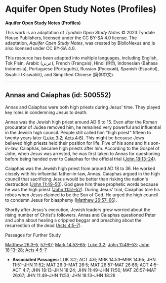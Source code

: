 # Aquifer Open Study Notes (Profiles)

**Aquifer Open Study Notes (Profiles)**

This work is an adaptation of *Tyndale Open Study Notes* © 2023 Tyndale House Publishers, licensed under the CC BY\-SA 4\.0 license. The adaptation, *Aquifer Open Study Notes*, was created by BiblioNexus and is also licensed under CC BY\-SA 4\.0\.

This resource has been adapted into multiple languages, including English, Tok Pisin, Arabic (عربي), French (Français), Hindi (हिंदी), Indonesian (Bahasa Indonesia), Portuguese (Português), Russian (Русский), Spanish (Español), Swahili (Kiswahili), and Simplified Chinese (简体中文).



--------------------------------

## Annas and Caiaphas (id: 500552)

Annas and Caiaphas were both high priests during Jesus' time. They played key roles in condemning Jesus to death.

Annas was the Jewish high priest around AD 6 to 15\. Even after the Roman procurator of Judea removed him, he remained very powerful and influential in the Jewish high council. People still called him "high priest" fifteen to twenty years later ([Luke 3:2](https://ref.ly/Luke3:2); [Acts 4:6](https://ref.ly/Acts4:6)). This might be because Jews believed high priests held their position for life. Five of his sons and his son\-in\-law, Caiaphas, became high priests after him. According to the Gospel of John, when Jesus was arrested, he was first taken to Annas for questioning before being handed over to Caiaphas for the official trial ([John 18:13–24](https://ref.ly/John18:13-John18:24)).

Caiaphas was the Jewish high priest from around AD 18 to 36\. He worked closely with his influential father\-in\-law, Annas. Caiaphas argued in the high council that sacrificing Jesus would be better than risking the nation's destruction ([John 11:49–50](https://ref.ly/John11:49-John11:50)). God gave him these prophetic words because he was the high priest ([John 11:51–52](https://ref.ly/John11:51-John11:52)). During Jesus' trial, Caiaphas tore his robes when Jesus claimed to be the Son of God. He urged the high council to condemn Jesus for blasphemy ([Matthew 26:57–66](https://ref.ly/Matt26:57-Matt26:66)).

Shortly after Jesus's execution, Jewish leaders grew worried about the rising number of Christ's followers. Annas and Caiaphas questioned Peter and John about healing a crippled beggar and preaching about the resurrection of the dead ([Acts 4:5–7](https://ref.ly/Acts4:5-Acts4:7)).

Passages for Further Study

[Matthew 26:3–5](https://ref.ly/Matt26:3-Matt26:5), [57–67](https://ref.ly/Matt26:57-Matt26:67); [Mark 14:53–65](https://ref.ly/Mark14:53-Mark14:65); [Luke 3:2](https://ref.ly/Luke3:2); [John 11:49–53](https://ref.ly/John11:49-John11:53); [John 18:13–28](https://ref.ly/John18:13-John18:28); [Acts 4:5–7](https://ref.ly/Acts4:5-Acts4:7)

* **Associated Passages:** LUK 3:2; ACT 4:6; MRK 14:53–MRK 14:65; JHN 11:51–JHN 11:52; MAT 26:3–MAT 26:5; MAT 26:57–MAT 26:66; ACT 4:5–ACT 4:7; JHN 18:13–JHN 18:24; JHN 11:49–JHN 11:50; MAT 26:57–MAT 26:67; JHN 11:49–JHN 11:53; JHN 18:13–JHN 18:28

